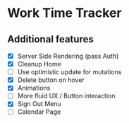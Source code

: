 # Work Time Tracker

## Additional features

- [x] Server Side Rendering (pass Auth)
- [x] Cleanup Home
- [ ] Use optimistic update for mutations
- [x] Delete button on hover
- [x] Animations
- [ ] More fluid UX / Button interaction
- [x] Sign Out Menu
- [ ] Calendar Page

